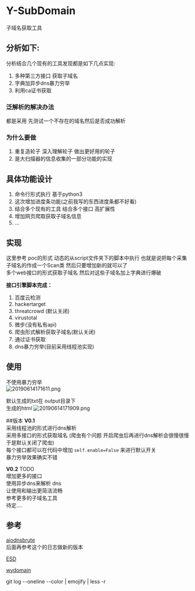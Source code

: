# Y-SubDomain

子域名获取工具

## 分析如下:
分析结合几个现有的工具发现都是如下几点实现:
1. 多种第三方接口 获取子域名
2. 字典加异步dns暴力穷举
3. 利用ca证书获取

### 泛解析的解决办法
都是采用 先测试一个不存在的域名然后是否成功解析


### 为什么要做
1. 重复造轮子 深入理解轮子 做出更好用的轮子
2. 是大扫描器的信息收集的一部分功能的实现


## 具体功能设计
1. 命令行形式执行 基于python3
2. 这次增加进度条功能(之前我写的东西进度条都不好看)
3. 结合多个现有的工具 结合多个接口 高扩展性
4. 增加网页爬取获取子域名信息
5. ...


## 实现  
这里参考 poc的形式 动态的从script文件夹下的脚本中执行 也就是说把每个采集子域名的作成一个Scan类 然后只要增加新的就可以了  
多个web接口的形式获取子域名 然后对这些子域名加上字典进行爆破

**接口引擎脚本完成：**
1. 百度云检测  
2. hackertarget
3. threatcrowd (默认关闭)
4. virustotal
5. 微步(没有私有api)
6. 爬虫形式解析获取子域名(默认关闭)
7. 通过证书获取  
8. dns暴力穷举(目前采用线程池实现)


## 使用
不使用暴力穷举  
![20190614171611.png](https://i.loli.net/2019/06/14/5d0365e14cba227416.png)

默认生成的txt在 output目录下  
生成的html
![20190614171909.png](https://i.loli.net/2019/06/14/5d036691935e973620.png)


##版本
**V0.1**  
采用线程池的形式进行dns解析  
采用多接口的形式获取域名 (爬虫有个问题 开启爬虫后再进行dns解析会很慢很慢 于是默认关闭了爬虫)  
每个接口都可以在代码中增加 `self.enable=False` 来进行默认开关  
暴力穷举效果确实不错  

**V0.2**
TODO  
增加更多的接口  
使用异步dns来解析 dns  
让使用和输出更简洁流畅  
参考更多的子域名工具  
待定....
## 参考
[aiodnsbrute](https://github.com/blark/aiodnsbrute/tree/master/aiodnsbrute)  
后面再参考这个的日志做新的版本  

[ESD](https://github.com/FeeiCN/ESD)  

[wydomain](https://github.com/ring04h/wydomain)  

git log --oneline --color | emojify | less -r
